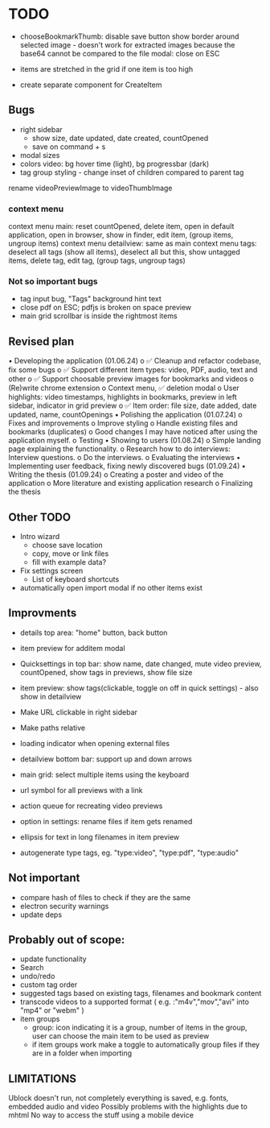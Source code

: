 # TODO

* chooseBookmarkThumb: 
        disable save button
        show border around selected image - doesn't work for extracted images because the base64 cannot be compared to the file
        modal: close on ESC

* items are stretched in the grid if one item is too high

* create separate component for CreateItem
## Bugs
* right sidebar 
    - show size, date updated, date created, countOpened
    - save on command + s
* modal sizes
* colors video: bg hover time (light), bg progressbar (dark)
* tag group styling - change inset of children compared to parent tag

rename videoPreviewImage to videoThumbImage

### context menu 
context menu main: reset countOpened, delete item, open in default application, open in browser, show in finder, edit item, (group items, ungroup items)
context menu detailview: same as main
context menu tags: deselect all tags (show all items), deselect all but this, show untagged items, delete tag, edit tag, (group tags, ungroup tags)

### Not so important bugs
* tag input bug, "Tags" background hint text
* close pdf on ESC; pdfjs is broken on space preview
* main grid scrollbar is inside the rightmost items

## Revised plan
•	Developing the application (01.06.24)
    o	✅ Cleanup and refactor codebase, fix some bugs
    o	✅ Support different item types: video, PDF, audio, text and other
    o	✅ Support choosable preview images for bookmarks and videos
    o	(Re)write chrome extension
    o	Context menu, ✅ deletion modal
    o	User highlights: video timestamps, highlights in bookmarks, preview in left sidebar, indicator in grid preview
    o	✅ Item order: file size, date added, date updated, name, countOpenings
•	Polishing the application (01.07.24)
    o	Fixes and improvements
    o	Improve styling
    o	Handle existing files and bookmarks (duplicates)
    o	Good changes I may have noticed after using the application myself.
    o	Testing
•	Showing to users (01.08.24)
    o	Simple landing page explaining the functionality.
    o	Research how to do interviews: Interview questions.
    o	Do the interviews.
    o	Evaluating the interviews
•	Implementing user feedback, fixing newly discovered bugs (01.09.24)
•	Writing the thesis (01.09.24)
    o	Creating a poster and video of the application
    o	More literature and existing application research
    o	Finalizing the thesis


## Other TODO
* Intro wizard
    * choose save location
    * copy, move or link files
    * fill with example data?
* Fix settings screen
    * List of keyboard shortcuts
* automatically open import modal if no other items exist

## Improvments
* details top area: "home" button, back button
* item preview for additem modal
* Quicksettings in top bar: show name, date changed, mute video preview, countOpened, show tags in previews, show file size
* item preview: show tags(clickable, toggle on off in quick settings) - also show in detailview
* Make URL clickable in right sidebar
* Make paths relative

* loading indicator when opening external files
* detailview bottom bar: support up and down arrows
* main grid: select multiple items using the keyboard
* url symbol for all previews with a link
* action queue for recreating video previews
* option in settings: rename files if item gets renamed
* ellipsis for text in long filenames in item preview
* autogenerate type tags, eg. "type:video", "type:pdf", "type:audio"


## Not important
* compare hash of files to check if they are the same
* electron security warnings
* update deps


## Probably out of scope:
* update functionality
* Search
* undo/redo  
* custom tag order
* suggested tags based on existing tags, filenames and bookmark content
* transcode videos to a supported format ( e.g. :"m4v","mov","avi" into "mp4" or "webm" )
* item groups
    * group: icon indicating it is a group,  number of items in the group, user can choose the main item to be used as preview
    * if item groups work make a toggle to automatically group files if they are in a folder when importing

## LIMITATIONS

Ublock doesn't run, not completely everything is saved, e.g. fonts, embedded audio and video
Possibly problems with the highlights due to mhtml
No way to access the stuff using a mobile device
